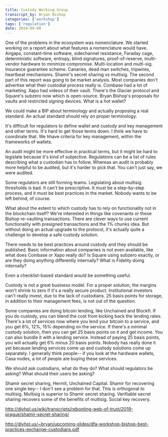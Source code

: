 ```yaml
---
title: Custody Working Group
transcript_by: Bryan Bishop
categories: ['workshop']
tags: ['regulation']
date: 2019-09-08
---
```

One of the problems in the ecosystem was nomenclature. We started working on a report about what features a nomenclature would have. Airgaps, constant-time software, sidechannel resistance, Faraday cage, deterministic software, entropy, blind signatures, proof-of-reserve, multi-vendor hardware to minimize compromise. Multi-location and multi-sig. Insurance guarantee scheme. Canaries, dead man switches, tripwires, heartbeat mechanisms. Shamir's secret sharing vs multisig. The second part of this report was going to be market analysis. Most companies don't advertise what their custodial process really is. Coinbase had a lot of marketing. Xapo had videos of their vault. There's the Glacier protocol and Square's subzero now which is open-source. Bryan Bishop's proposals for vaults and restricted signing devices. What is a hot wallet?

We could make a BIP about terminology and actually proposing a real standard. An actual standard should rely on proper terminology.

It's difficult for regulators to define wallet and custody and key management and other terms. It's hard to get those terms down. I think we have to coordinate that. We hhave criteria for key management, within the frameworks of wallets.

An audit might be more effective in practical terms, but it might be hard to legislate because it's kind of subjective. Regulations can be a list of rules describing what a custodian has to follow. Whereas an audit is probably more helpful to be audited, but it's harder to pick that. You can't just say, we were audited.

Some regulators are still forming teams. Legislating about multisig thresholds is bad. It can't be prescriptive. It must be a step-by-step process, and it must be best practices in the market. Nobody wants to be left behind, of course.

What about the extent to which custody has to rely on functionality not in the blockchain itself? We're interested in things like covenants or these Bishop re-vaulting transactions. There are clever ways to use current functionality with presigned transactions and the 1% chunks idea. But without doing an actual upgrade to the protocol, it's actually quite a challenge to develop a safe custody solution.

There needs to be best practices around custody and they should be published. Basic information about companies is not even available, like what does Coinbase or Xapo really do? Is Square using subzero exactly, or are they doing anything differently internally? What is Fidelity doing internally?

Even a checklist-based standard would be something useful.

Custody is not a great business model. For a proper solution, the margins won't shrink to zero if it's a really secure product. Institutional investors can't really invest, due to the lack of custodians. 25 basis points for storage, in addition to their management fees, is not out of the question.

Some companies are doing bitcoin lending, like Unchained and Blockfi. If you do custody, you can blend the cost from kicking back the lending rates. There's a lot of services now where you lend your bitcoin to a service, and you get 6%, 12%, 15% depending on the service. If there's a minimal custody solution, then you can get 25 basis points on it and get income. You can also bundle it with a lending service. Instead of paying 25 basis points, you will actually get 6% minus 20 basis points. Nobody has really done it yet because lending services come up and custody solutions come up separately. I generally think people-- if you look at the hardware wallets, Casa nodes, a lot of people are buying these services.

We should ask custodians, what do they do? What should regulators be asking? What should their users be asking?

Shamir secret sharing, Hermit, Unchained Capital. Shamir for recovering one single key-- I don't see a problem for that. This is orthogonal to multisig. Multisig is superior to Shamir secret sharing. Verifiable secret sharing recovers some of the benefits of multisig. Social key recovery.

<http://diyhpl.us/wiki/transcripts/rebooting-web-of-trust/2019-prague/shamir-secret-sharing/>

<http://diyhpl.us/~bryan/upcoming-slides/dfa-workshop-bishop-best-practices-exchange-custodians.pdf>


